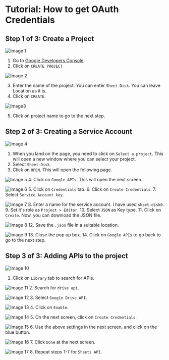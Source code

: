 # Tutorial: How to get OAuth Credentials

## Step 1 of 3: Create a Project

![Image 1](https://user-images.githubusercontent.com/32487576/50293634-17115f80-049a-11e9-9821-bd4b8fc2c5f7.png)

1. Go to [Google Developers Console](https://console.developers.google.com/cloud-resource-manager).
2. Click on `CREATE PROJECT`

![Image 2](https://user-images.githubusercontent.com/32487576/50293635-17115f80-049a-11e9-80f5-45ec610d88ba.png)

3. Enter the name of the project. You can enter `Sheet-Disk`. You can leave Location as it is. 
4. Click on `CREATE`.

![Image3](https://user-images.githubusercontent.com/32487576/50293636-17115f80-049a-11e9-9f8e-6bfbddf70dcf.png)

5. Click on project name to go to the next step.

## Step 2 of 3: Creating a Service Account

![Image 4](https://user-images.githubusercontent.com/32487576/50293637-17a9f600-049a-11e9-8b87-97e43fdf84ed.png)

1. When you land on the page, you need to click on `Select a project`. This will open a new window where you can select your project.
2. Select `Sheet-Disk`.
3. Click on `OPEN`. This will open the following page.

![Image 5](https://user-images.githubusercontent.com/32487576/50293638-17a9f600-049a-11e9-80ec-f73e312cf9b7.png)
4. Click on `Google APIs`. This will open the next screen.

![Image 6](https://user-images.githubusercontent.com/32487576/50293640-18428c80-049a-11e9-88e8-274e669ef1f8.png)
5. Click on `Credentials` tab.
6. Click on `Create Credentials`.
7. Select `Service Account key`.

![Image 7](https://user-images.githubusercontent.com/32487576/50293641-18428c80-049a-11e9-90d5-95e1e3a0088d.png)
8. Enter a name for the service account. I have used `sheet-disk0`.
9. Set it's role as `Project > Editor`.
10. Select `JSON` as Key type.
11. Click on `Create`. Now, you can download the JSON file.

![Image 8](https://user-images.githubusercontent.com/32487576/50293642-18db2300-049a-11e9-968e-d3e6612bea92.png)
12. Save the `.json` file in a suitable location.

![Image 9](https://user-images.githubusercontent.com/32487576/50293644-18db2300-049a-11e9-9ab4-bdac9cdefe19.png)
13. Close the pop up box.
14. Click on `Google APIs` to go back to go to the next step.


## Step 3 of 3: Adding APIs to the project

![Image 10](https://user-images.githubusercontent.com/32487576/50293645-18db2300-049a-11e9-8a4d-79b24b7ba06b.png)
1. Click on `Library` tab to search for APIs.

![Image 11](https://user-images.githubusercontent.com/32487576/50293649-1973b980-049a-11e9-8ad2-ca8a0c4b9250.png)
2. Search for `drive api`.

![Image 12](https://user-images.githubusercontent.com/32487576/50293650-1973b980-049a-11e9-962f-082a3a33fde2.png)
3. Select `Google Drive API`.

![Image 13](https://user-images.githubusercontent.com/32487576/50293652-1a0c5000-049a-11e9-9544-63d9e18725b0.png)
4. Click on `Enable`.

![Image 14](https://user-images.githubusercontent.com/32487576/50293654-1a0c5000-049a-11e9-896d-a7110a847048.png)
5. On the next screen, click on `Create Credentials`.

![Image 15](https://user-images.githubusercontent.com/32487576/50293655-1a0c5000-049a-11e9-86ee-6647ac16768f.png)
6. Use the above settings in the next screen, and click on the blue button.

![Image 16](https://user-images.githubusercontent.com/32487576/50293656-1aa4e680-049a-11e9-9bd8-50c8f1e86a29.png)
7. Click `Done` at the next screen. 


![Image 17](https://user-images.githubusercontent.com/32487576/50293657-1aa4e680-049a-11e9-9af0-069e7470d9ed.png)
8. Repeat steps 1-7 for `Sheets API`.





